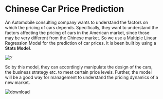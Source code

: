 # Chinese Car Price Prediction
An Automobile consulting company wants to understand the factors
on which the pricing of cars depends. Specifically, they want to understand the factors 
affecting the pricing of cars in the American market, since those may be
very different from the Chinese market. So we use a Multiple Linear Regression Model for 
the prediction of car prices. It is been built by using a **Stats Model**.

![2](https://user-images.githubusercontent.com/64731286/88321568-0c394380-cd3d-11ea-8f78-269eae4f9524.png)

So by this model, they can accordingly manipulate the design of
the cars, the business strategy etc. to meet certain price levels. Further, the model
will be a good way for management to understand the pricing dynamics of a new
market.

![download](https://user-images.githubusercontent.com/64731286/88321582-10fdf780-cd3d-11ea-9a56-2c11c11f65c0.png)
